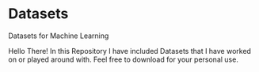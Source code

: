 # Datasets
Datasets for Machine Learning

Hello There!
In this Repository I have included Datasets that I have worked on or played around with.
Feel free to download for your personal use.
